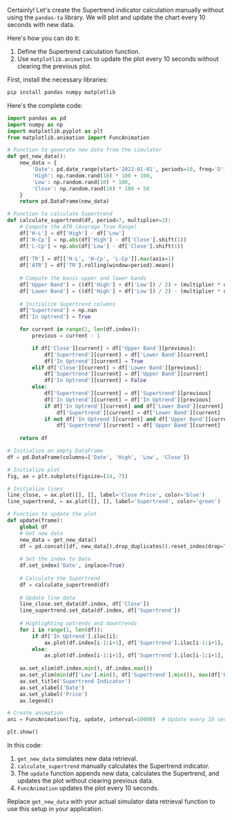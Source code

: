 Certainly! Let's create the Supertrend indicator calculation manually without using the `pandas-ta` library. We will plot and update the chart every 10 seconds with new data.

Here's how you can do it:

1. Define the Supertrend calculation function.
2. Use `matplotlib.animation` to update the plot every 10 seconds without clearing the previous plot.

First, install the necessary libraries:

```sh
pip install pandas numpy matplotlib
```

Here's the complete code:

```python
import pandas as pd
import numpy as np
import matplotlib.pyplot as plt
from matplotlib.animation import FuncAnimation

# Function to generate new data from the simulator
def get_new_data():
    new_data = {
        'Date': pd.date_range(start='2022-01-01', periods=10, freq='D'),
        'High': np.random.rand(10) * 100 + 100,
        'Low': np.random.rand(10) * 100,
        'Close': np.random.rand(10) * 100 + 50
    }
    return pd.DataFrame(new_data)

# Function to calculate Supertrend
def calculate_supertrend(df, period=7, multiplier=3):
    # Compute the ATR (Average True Range)
    df['H-L'] = df['High'] - df['Low']
    df['H-Cp'] = np.abs(df['High'] - df['Close'].shift(1))
    df['L-Cp'] = np.abs(df['Low'] - df['Close'].shift(1))
    
    df['TR'] = df[['H-L', 'H-Cp', 'L-Cp']].max(axis=1)
    df['ATR'] = df['TR'].rolling(window=period).mean()
    
    # Compute the basic upper and lower bands
    df['Upper Band'] = ((df['High'] + df['Low']) / 2) + (multiplier * df['ATR'])
    df['Lower Band'] = ((df['High'] + df['Low']) / 2) - (multiplier * df['ATR'])
    
    # Initialize Supertrend columns
    df['Supertrend'] = np.nan
    df['In Uptrend'] = True

    for current in range(1, len(df.index)):
        previous = current - 1

        if df['Close'][current] > df['Upper Band'][previous]:
            df['Supertrend'][current] = df['Lower Band'][current]
            df['In Uptrend'][current] = True
        elif df['Close'][current] < df['Lower Band'][previous]:
            df['Supertrend'][current] = df['Upper Band'][current]
            df['In Uptrend'][current] = False
        else:
            df['Supertrend'][current] = df['Supertrend'][previous]
            df['In Uptrend'][current] = df['In Uptrend'][previous]
            if df['In Uptrend'][current] and df['Lower Band'][current] < df['Supertrend'][previous]:
                df['Supertrend'][current] = df['Lower Band'][current]
            if not df['In Uptrend'][current] and df['Upper Band'][current] > df['Supertrend'][previous]:
                df['Supertrend'][current] = df['Upper Band'][current]
                
    return df

# Initialize an empty DataFrame
df = pd.DataFrame(columns=['Date', 'High', 'Low', 'Close'])

# Initialize plot
fig, ax = plt.subplots(figsize=(14, 7))

# Initialize lines
line_close, = ax.plot([], [], label='Close Price', color='blue')
line_supertrend, = ax.plot([], [], label='Supertrend', color='green')

# Function to update the plot
def update(frame):
    global df
    # Get new data
    new_data = get_new_data()
    df = pd.concat([df, new_data]).drop_duplicates().reset_index(drop=True)
    
    # Set the index to Date
    df.set_index('Date', inplace=True)
    
    # Calculate the Supertrend
    df = calculate_supertrend(df)
    
    # Update line data
    line_close.set_data(df.index, df['Close'])
    line_supertrend.set_data(df.index, df['Supertrend'])
    
    # Highlighting uptrends and downtrends
    for i in range(1, len(df)):
        if df['In Uptrend'].iloc[i]:
            ax.plot(df.index[i-1:i+1], df['Supertrend'].iloc[i-1:i+1], color='green')
        else:
            ax.plot(df.index[i-1:i+1], df['Supertrend'].iloc[i-1:i+1], color='red')
    
    ax.set_xlim(df.index.min(), df.index.max())
    ax.set_ylim(min(df['Low'].min(), df['Supertrend'].min()), max(df['High'].max(), df['Supertrend'].max()))
    ax.set_title('Supertrend Indicator')
    ax.set_xlabel('Date')
    ax.set_ylabel('Price')
    ax.legend()

# Create animation
ani = FuncAnimation(fig, update, interval=10000)  # Update every 10 seconds

plt.show()
```

In this code:
1. `get_new_data` simulates new data retrieval.
2. `calculate_supertrend` manually calculates the Supertrend indicator.
3. The `update` function appends new data, calculates the Supertrend, and updates the plot without clearing previous data.
4. `FuncAnimation` updates the plot every 10 seconds.

Replace `get_new_data` with your actual simulator data retrieval function to use this setup in your application.
